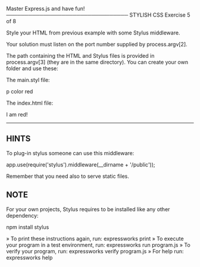 Master Express.js and have fun!
─────────────────────────────────
STYLISH CSS
Exercise 5 of 8

Style your HTML from previous example with some Stylus middleware.

Your solution must listen on the port number supplied by process.argv[2].

The path containing the HTML and Stylus files is provided in process.argv[3]
(they are in the same directory). You can create your own folder and use these:

The main.styl file:

   p
     color red

The index.html file:

   <html>
     <head>
       <title>expressworks</title>
       <link rel="stylesheet" type="text/css" href="/main.css"/>
     </head>
     <body>
       <p>I am red!</p>
     </body>
   </html>

-------------------------------------------------------------------------------

## HINTS

To plug-in stylus someone can use this middleware:

   app.use(require('stylus').middleware(__dirname + '/public'));

Remember that you need also to serve static files.

## NOTE

For your own projects, Stylus requires to be installed like any other
dependency:

   npm install stylus


» To print these instructions again, run: expressworks print
» To execute your program in a test environment, run: expressworks run program.js
» To verify your program, run: expressworks verify program.js
» For help run: expressworks help
